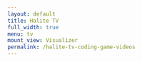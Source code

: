 ```yaml
---
layout: default
title: Halite TV
full_width: true
menu: tv
mount_view: Visualizer
permalink: /halite-tv-coding-game-videos
---
```


<div id="visualizer-container"></div>

